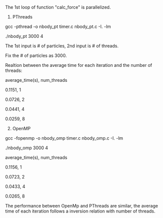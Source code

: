 The 1st loop of function "calc_force" is parallelized.

1. PThreads

gcc -pthread -o nbody_pt timer.c nbody_pt.c -I. -lm

./nbody_pt 3000 4


The 1st input is # of particles, 2nd input is # of threads. 

Fix the # of particles as 3000.

Realtion between the average time for each iteration and the number of threads:

average_time(s),		num_threads

0.1151,		1

0.0726,		2

0.0441,		4

0.0259,		8



2. OpenMP

gcc -fopenmp -o nbody_omp timer.c nbody_omp.c -I. -lm

./nbody_omp 3000 4


average_time(s),		num_threads

0.1156,		1

0.0723,		2

0.0433,		4
	
0.0265,		8

The performance between OpenMp and PThreads are similar, 
the average time of each iteration follows a inversion relation with number of threads.



